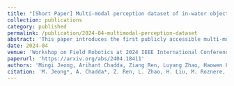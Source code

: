 ```yaml
---
title: "[Short Paper] Multi-modal perception dataset of in-water objects for autonomous surface vehicles"
collection: publications
category: published
permalink: /publication/2024-04-multimodal-perception-dataset
abstract: 'This paper introduces the first publicly accessible multi-modal perception dataset for autonomous maritime navigation, focusing on in-water obstacles within the aquatic environment to enhance situational awareness for Autonomous Surface Vehicles (ASVs). This dataset, consisting of diverse objects encountered under varying environmental conditions, aims to bridge the research gap in marine robotics by providing a multi-modal, annotated, and ego-centric perception dataset, for object detection and classification. We also show the applicability of the proposed dataset’s framework using deep learning-based open-source perception algorithms that have shown success. We expect that our dataset will contribute to development of the marine autonomy pipeline and marine (field) robotics. Please note this is a work-in-progress paper about our on-going research that we plan to release in full via future publication.'
date: 2024-04
venue: 'Workshop on Field Robotics at 2024 IEEE International Conference on Robotics and Automation (ICRA).'
paperurl: 'https://arxiv.org/abs/2404.18411'
authors: 'Mingi Jeong, Arihant Chadda, Ziang Ren, Luyang Zhao, Haowen Liu, Monika Roznere, <b>Aiwei Zhang</b>, Yitao Jiang, Sabriel Achong, Samuel Lensgraf, Alberto Quattrini Li'
citation: 'M. Jeong*, A. Chadda*, Z. Ren, L. Zhao, H. Liu, M. Roznere, A. Zhang, Y. Jiang, S. Achong, S. Lensgraf, and A. Quattrini Li. Multi-modal Perception Dataset of In-water Objects for Autonomous Surface Vehicles. Workshop on Field Robotics at 2024 IEEE International Conference on Robotics and Automation (ICRA). [Best Paper Award Nominee] (* equal contribution)'
---
```


